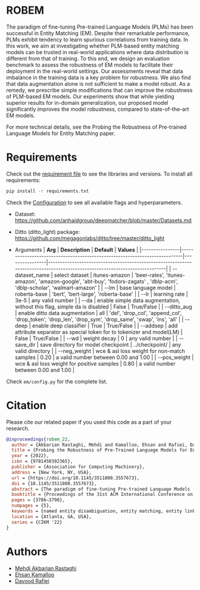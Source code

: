 # ROBEM

The paradigm of fine-tuning Pre-trained Language Models (PLMs) has been successful in Entity Matching (EM). Despite their remarkable performance, PLMs exhibit tendency to learn spurious correlations from training data. In this work, we aim at investigating whether PLM-based entity matching models can be trusted in real-world applications where data distribution is different from that of training. To this end, we design an evaluation benchmark to assess the robustness of EM models to facilitate their deployment in the real-world settings.
Our assessments reveal that data imbalance in the training data is a key problem for robustness. We also find that data augmentation alone is not sufficient to make a model robust. As a remedy, 
we prescribe simple modifications that can improve the robustness of PLM-based EM models. Our experiments show that while yielding superior results for in-domain generalization, our proposed model significantly improves the model robustness, compared to state-of-the-art EM models.


For more technical details, see the Probing the Robustness of Pre-trained Language Models for
Entity Matching paper.

# Requirements

Check out the [requirement file](https://github.com/makbn/robem/blob/master/requirements.txt) to see the libraries and versions. To install all requirements:

```bash
pip install -r requirements.txt
```

Check the [Configuration](https://github.com/makbn/robem/blob/master/em/config.py) to see all available flags and hyperparameters.



* Dataset: https://github.com/anhaidgroup/deepmatcher/blob/master/Datasets.md
* Ditto (ditto_light) package: https://github.com/megagonlabs/ditto/tree/master/ditto_light

* Arguments
| **Arg**        | **Description**                                                           | **Default**    | **Values**                                                                                                                |
|----------------|---------------------------------------------------------------------------|----------------|---------------------------------------------------------------------------------------------------------------------------|
| --dataset_name | select dataset                                                            | itunes-amazon  | 'beer-rates', 'itunes-amazon', 'amazon-google', 'abt-buy', 'fodors-zagats' , 'dblp-acm', 'dblp-scholar', 'walmart-amazon' |
| --lm           | base language model                                                       | roberta-base   | 'bert', 'bert-large', 'roberta-base'                                                                                      |
| --lr           | learning rate                                                             | 3e-5           | any valid number                                                                                                          |
| --da           | enable simple data augmentation, without this flag, simple da is disabled | False          | True/False                                                                                                                |
| --ditto_aug    | enable ditto data augmentation                                            | all            | 'del', 'drop_col', 'append_col', 'drop_token', 'drop_len',             'drop_sym', 'drop_same', 'swap', 'ins', 'all'      |
| --deep         | enable deep classifier                                                    | True           | True/False                                                                                                                |
| --addsep       | add attribute separator as special token for to tokenizer and model(LM)   | False          | True/False                                                                                                                |
| --wd           | weight decay                                                              | 0              | any valid number                                                                                                          |
| --save_dir     | save directory for model checkpoint                                       | ../checkpoint/ | any valid directory                                                                                                       |
| --neg_weight   | wce & asl loss weight for non-match samples                               | 0.20           | a valid number between 0.00 and 1.00                                                                                      |
| --pos_weight   | wce & asl loss weight for positive samples                                | 0.80           | a valid number between 0.00 and 1.00                                                                                      |

Check `em/config.py` for the complete list.

# Citation

Please cite our related paper if you used this code as a part of your research.

```bibtex
@inproceedings{robem_22,
  author = {Akbarian Rastaghi, Mehdi and Kamalloo, Ehsan and Rafiei, Davood},
  title = {Probing the Robustness of Pre-Trained Language Models for Entity Matching},
  year = {2022},
  isbn = {9781450392365},
  publisher = {Association for Computing Machinery},
  address = {New York, NY, USA},
  url = {https://doi.org/10.1145/3511808.3557673},
  doi = {10.1145/3511808.3557673},
  abstract = {The paradigm of fine-tuning Pre-trained Language Models (PLMs) has been successful in Entity Matching (EM). Despite their remarkable performance, PLMs exhibit tendency to learn spurious correlations from training data. In this work, we aim at investigating whether PLM-based entity matching models can be trusted in real-world applications where data distribution is different from that of training. To this end, we design an evaluation benchmark to assess the robustness of EM models to facilitate their deployment in the real-world settings. Our assessments reveal that data imbalance in the training data is a key problem for robustness. We also find that data augmentation alone is not sufficient to make a model robust. As a remedy, we prescribe simple modifications that can improve the robustness of PLM-based EM models. Our experiments show that while yielding superior results for in-domain generalization, our proposed model significantly improves the model robustness, compared to state-of-the-art EM models.},
  booktitle = {Proceedings of the 31st ACM International Conference on Information & Knowledge Management},
  pages = {3786–3790},
  numpages = {5},
  keywords = {named entity disambiguation, entity matching, entity linking},
  location = {Atlanta, GA, USA},
  series = {CIKM '22}
}
```

# Authors

* [Mehdi Akbarian Rastaghi](https://www.linkedin.com/in/mehdiakbarian/)
* [Ehsan Kamalloo](https://webdocs.cs.ualberta.ca/~kamalloo/)
* [Davood Rafiei](https://webdocs.cs.ualberta.ca/~drafiei/)
